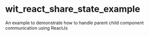 # wit_react_share_state_example
An example to demonstrate how to handle parent child component communication using ReactJs
